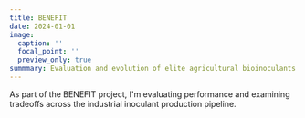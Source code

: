```yaml
---
title: BENEFIT
date: 2024-01-01
image:
  caption: ''
  focal_point: ''
  preview_only: true
summmary: Evaluation and evolution of elite agricultural bioinoculants across production landscapes.
---
```


As part of the BENEFIT project, I'm evaluating performance and examining tradeoffs across the industrial inoculant production pipeline.